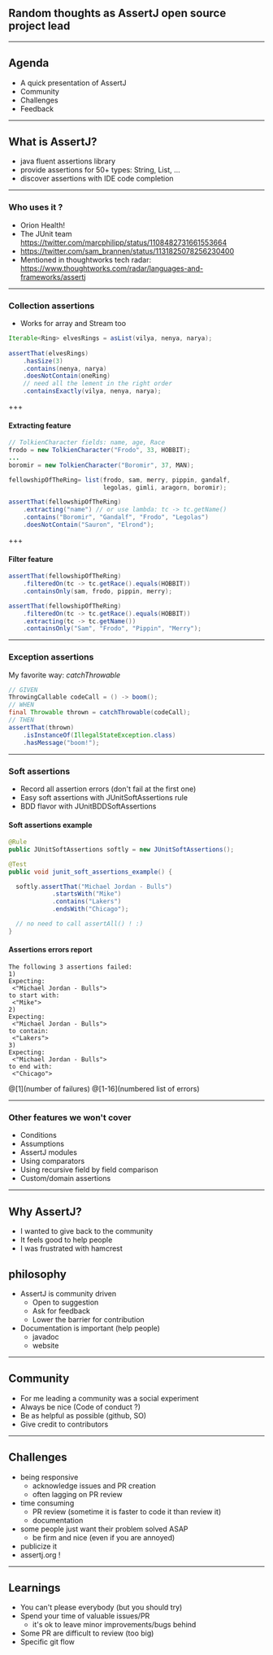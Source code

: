 ## Random thoughts as AssertJ open source project lead


---

## Agenda

- A quick presentation of AssertJ 
- Community 
- Challenges 
- Feedback 

---

## What is AssertJ?

- java fluent assertions library
- provide assertions for 50+ types: String, List, ... 
- discover assertions with IDE code completion

---

### Who uses it ?

- Orion Health! 
- The JUnit team https://twitter.com/marcphilipp/status/1108482731661553664
- https://twitter.com/sam_brannen/status/1131825078256230400
- Mentioned in thoughtworks tech radar: https://www.thoughtworks.com/radar/languages-and-frameworks/assertj

---

### Collection assertions

- Works for array and Stream too

```java
Iterable<Ring> elvesRings = asList(vilya, nenya, narya);
                                                                    
assertThat(elvesRings)                                              
    .hasSize(3)                                                 
    .contains(nenya, narya)                                            
    .doesNotContain(oneRing)                                    
    // need all the lement in the right order
    .containsExactly(vilya, nenya, narya);                      
```

+++

#### Extracting feature

```java
// TolkienCharacter fields: name, age, Race
frodo = new TolkienCharacter("Frodo", 33, HOBBIT);
...
boromir = new TolkienCharacter("Boromir", 37, MAN);

fellowshipOfTheRing= list(frodo, sam, merry, pippin, gandalf,
                          legolas, gimli, aragorn, boromir);

assertThat(fellowshipOfTheRing)                       
    .extracting("name") // or use lambda: tc -> tc.getName()
    .contains("Boromir", "Gandalf", "Frodo", "Legolas")
    .doesNotContain("Sauron", "Elrond");               
```

+++

#### Filter feature

```java
assertThat(fellowshipOfTheRing)                                 
    .filteredOn(tc -> tc.getRace().equals(HOBBIT))               
    .containsOnly(sam, frodo, pippin, merry);

assertThat(fellowshipOfTheRing)                     
    .filteredOn(tc -> tc.getRace().equals(HOBBIT))   
    .extracting(tc -> tc.getName())                  
    .containsOnly("Sam", "Frodo", "Pippin", "Merry");    
```

---

### Exception assertions

My favorite way: *catchThrowable* 

```java
// GIVEN
ThrowingCallable codeCall = () -> boom();
// WHEN
final Throwable thrown = catchThrowable(codeCall);
// THEN
assertThat(thrown)
    .isInstanceOf(IllegalStateException.class)
    .hasMessage("boom!");
```

---

### Soft assertions

- Record all assertion errors (don't fail at the first one) 
- Easy soft assertions with JUnitSoftAssertions rule 
- BDD flavor with JUnitBDDSoftAssertions 


#### Soft assertions example

```java
@Rule
public JUnitSoftAssertions softly = new JUnitSoftAssertions();

@Test
public void junit_soft_assertions_example() {

  softly.assertThat("Michael Jordan - Bulls")
            .startsWith("Mike")
            .contains("Lakers")
            .endsWith("Chicago");

  // no need to call assertAll() ! :)
}
```

#### Assertions errors report

```
The following 3 assertions failed:
1) 
Expecting:
 <"Michael Jordan - Bulls">
to start with:
 <"Mike">
2) 
Expecting:
 <"Michael Jordan - Bulls">
to contain:
 <"Lakers"> 
3) 
Expecting:
 <"Michael Jordan - Bulls">
to end with:
 <"Chicago">
```

@[1](number of failures)
@[1-16](numbered list of errors)

---

### Other features we won't cover

- Conditions 
- Assumptions
- AssertJ modules
- Using comparators
- Using recursive field by field comparison
- Custom/domain assertions

---

## Why AssertJ?

* I wanted to give back to the community
* It feels good to help people
* I was frustrated with hamcrest

## philosophy

* AssertJ is community driven
    * Open to suggestion
    * Ask for feedback
    * Lower the barrier for contribution
* Documentation is important (help people)
    * javadoc
    * website
---

## Community 

* For me leading a community was a social experiment
* Always be nice (Code of conduct ?)
* Be as helpful as possible (github, SO)
* Give credit to contributors

---

## Challenges 

* being responsive
    * acknowledge issues and PR creation
    * often lagging on PR review
* time consuming 
    * PR review (sometime it is faster to code it than review it)
    * documentation
* some people just want their problem solved ASAP
    * be firm and nice (even if you are annoyed)
* publicize it
* assertj.org !

---

## Learnings 
 
* You can't please everybody (but you should try)
* Spend your time of valuable issues/PR 
    * it's ok to leave minor improvements/bugs behind
* Some PR are difficult to review (too big)
* Specific git flow